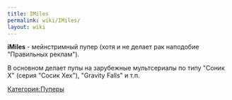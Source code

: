 ```yaml
---
title: IMiles
permalink: wiki/IMiles/
layout: wiki
---
```


**iMiles** - мейнстримный пупер (хотя и не делает рак наподобие
"Правильных реклам").

В основном делает пупы на зарубежные мультсериалы по типу "Соник Х"
(серия "Сосик Хех"), "Gravity Falls" и т.п.

[Категория:Пуперы](Категория:Пуперы "wikilink")
